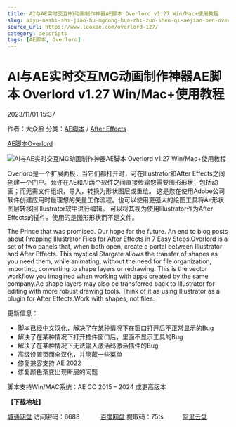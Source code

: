 ```yaml
---
title: AI与AE实时交互MG动画制作神器AE脚本 Overlord v1.27 Win/Mac+使用教程
slug: aiyu-aeshi-shi-jiao-hu-mgdong-hua-zhi-zuo-shen-qi-aejiao-ben-overlord-v1-27-win-mac-shi-yong-jiao-cheng
source_url: https://www.lookae.com/overlord-127/
category: aescripts
tags: [AE脚本, Overlord]
---
```

# AI与AE实时交互MG动画制作神器AE脚本 Overlord v1.27 Win/Mac+使用教程

2023/11/01 15:37

作者：大众脸
分类：[AE脚本](https://www.lookae.com/after-effects/aescripts/) / [After Effects](https://www.lookae.com/after-effects/)

[AE脚本](https://www.lookae.com/tag/ae%e8%84%9a%e6%9c%ac/)[Overlord](https://www.lookae.com/tag/overlord/)

![AI与AE实时交互MG动画制作神器AE脚本 Overlord v1.27 Win/Mac+使用教程](https://www.lookae.com/wp-content/uploads/2022/07/Overlord-v1.24.jpg "AI与AE实时交互MG动画制作神器AE脚本 Overlord v1.27 Win/Mac+使用教程-LookAE.com")

Overlord是一个扩展面板，当它们都打开时，可在Illustrator和After Effects之间创建一个门户。允许在AE和AI两个软件之间直接传输您需要图形形状，包括动画；而无需文件组织，导入，转换为形状图层或重绘。 这是您在使用Adobe公司软件创建应用时最理想的矢量工作流程。也可以使用更强大的绘图工具将Ae形状图层转移回Illustrator软中进行编辑。 可以将其视为使用Illustrator作为After Effects的插件。使用的是图形形状而不是文件。

The Prince that was promised. Our hope for the future. An end to blog posts about Prepping Illustrator Files for After Effects in 7 Easy Steps.Overlord is a set of two panels that, when both open, create a portal between Illustrator and After Effects. This mystical Stargate allows the transfer of shapes as you need them, while animating, without the need for file organization, importing, converting to shape layers or redrawing. This is the vector workflow you imagined when working with apps created by the same company.Ae shape layers may also be transferred back to Illustrator for editing with more robust drawing tools. Think of it as using Illustrator as a plugin for After Effects.Work with shapes, not files.

更新信息：

* 脚本已经中文汉化，解决了在某种情况下在窗口打开后不正常显示的Bug
* 解决了在某种情况下打开插件窗口后，里面不显示工具的Bug
* 解决了在某种情况下无法输入激活码激活插件的Bug
* 高级设置页面全汉化，并隐藏一些菜单
* 修复兼容支持 AE 2022
* 修复颜色渐变出现断层的问题

脚本支持Win/MAC系统：AE CC 2015 – 2024 或更高版本

**【下载地址】**

[城通网盘](https://url70.ctfile.com/f/2827370-967206544-0c2dbd?p=4431) 访问密码：6688            [百度网盘](https://pan.baidu.com/s/1cn2WF7NDMQsO8GQzwh0EPQ?pwd=75ts) 提取码：75ts           [阿里云盘](https://www.aliyundrive.com/s/ssaqQ4Dn4fg)
